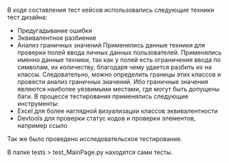 
В ходе составления тест кейсов использовались следующие техники тест дизайна:
- Предугадывание ошибки
- Эквивалентное разбиение
- Анализ граничных значений
Применялись данные техники для проверки полей ввода личных данных пользователей. Применялись именно данные техники, так как у полей есть ограничения ввода по символам, их количеству, благодаря чему удается разбить их на классы. Следовательно, можно определить границы этих классов и провести анализ граничных значений. Ибо граничные значения являются наиболее уязвимыми местами, где могут быть допущены баги.
В процессе тестирования применялись следующие инструменты:
- Excel для более наглядной визуализации классов эквивалентности
- Devtools для проверки статус кодов и проверки элементов, например ссыло

Так же было проведено исследовательское тестирование.

В папке tests > test_MainPage.py находятся сами тесты. 
